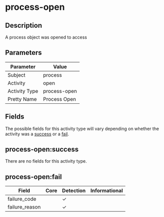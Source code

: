 process-open
============

Description
-----------
A process object was opened to access

Parameters
----------
| Parameter     | Value        |
| ------------- | ------------ |
| Subject       | process      |
| Activity      | open         |
| Activity Type | process-open |
| Pretty Name   | Process Open |


Fields
------

The possible fields for this activity type will vary depending on whether the activity was a [success](#process-opensuccess) or a [fail](#process-openfail).


process-open:success
--------------------

There are no fields for this activity type.


process-open:fail
-----------------

| Field          | Core | Detection | Informational |
| -------------- | ---- | --------- | ------------- |
| failure_code   |      | &#10003;  |               |
| failure_reason |      | &#10003;  |               |